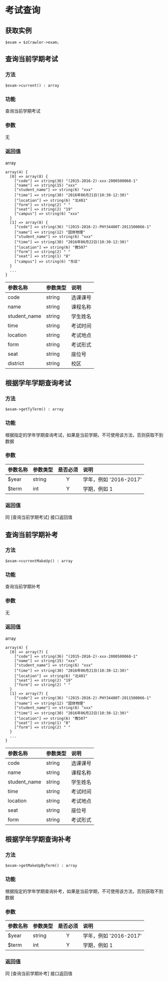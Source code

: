 # 考试查询

## 获取实例

```
$exam = $zCrawler->exam;
```


## 查询当前学期考试

### 方法

```
$exam->current() : array
```

### 功能

查询当前学期考试

### 参数

无

### 返回值

array
```
array(4) {
  [0] => array(8) {
    ["code"] => string(36) "(2015-2016-2)-xxx-2000500068-1"
    ["name"] => string(15) "xxx"
    ["student_name"] => string(6) "xxx"
    ["time"] => string(30) "2016年06月21日(10:30-12:30)"
    ["location"] => string(6) "北401"
    ["form"] => string(2) " "
    ["seat"] => string(2) "19"
    ["campus"] => string(6) "xxx"
  }
  [1] => array(8) {
    ["code"] => string(36) "(2015-2016-2)-PHY34400T-2011500066-1"
    ["name"] => string(12) "固体物理"
    ["student_name"] => string(6) "xxx"
    ["time"] => string(30) "2016年06月22日(10:30-12:30)"
    ["location"] => string(6) "教507"
    ["form"] => string(2) " "
    ["seat"] => string(1) "8"
    ["campus"] => string(6) "东区"
  }
  ...
}
```

参数名称 | 参数类型 | 说明
:--- | :--- | :---
code |string | 选课课号
name | string | 课程名称
student_name | string | 学生姓名
time | string | 考试时间
location | string | 考试地点
form | string | 考试形式
seat | string | 座位号
district | string | 校区


## 根据学年学期查询考试

### 方法

```
$exam->getTyTerm() : array
```
### 功能

根据指定的学年学期查询考试，如果是当前学期，不可使用该方法，否则获取不到数据

### 参数

参数名称 | 参数类型 | 是否必须 | 说明
:--- | :--- | :---: | :---
$year | string | Y | 学年，例如 '2016-2017'
$term | int | Y | 学期，例如 1

### 返回值

同 [查询当前学期考试] 接口返回值


## 查询当前学期补考

### 方法

```
$exam->currentMakeUp() : array
```

### 功能

查询当前学期补考

### 参数

无

### 返回值

array
```
array(4) {
  [0] => array(7) {
    ["code"] => string(36) "(2015-2016-2)-xxx-2000500068-1"
    ["name"] => string(15) "xxx"
    ["student_name"] => string(6) "xxx"
    ["time"] => string(30) "2016年06月21日(10:30-12:30)"
    ["location"] => string(6) "北401"
    ["seat"] => string(2) "19"
    ["form"] => string(2) " "
  }
  [1] => array(7) {
    ["code"] => string(36) "(2015-2016-2)-PHY34400T-2011500066-1"
    ["name"] => string(12) "固体物理"
    ["student_name"] => string(6) "xxx"
    ["time"] => string(30) "2016年06月22日(10:30-12:30)"
    ["location"] => string(6) "教507"
    ["seat"] => string(1) "8"
    ["form"] => string(2) " "
  }
  ...
}
```

参数名称 | 参数类型 | 说明
:--- | :--- | :---
code |string | 选课课号
name | string | 课程名称
student_name | string | 学生姓名
time | string | 考试时间
location | string | 考试地点
seat | string | 座位号
form | string | 考试形式


## 根据学年学期查询补考

### 方法

```
$exam->getMakeUpByTerm() : array
```
### 功能

根据指定的学年学期查询补考，如果是当前学期，不可使用该方法，否则获取不到数据

### 参数

参数名称 | 参数类型 | 是否必须 | 说明
:--- | :--- | :---: | :---
$year | string | Y | 学年，例如 '2016-2017'
$term | int | Y | 学期，例如 1

### 返回值

同 [查询当前学期补考] 接口返回值
